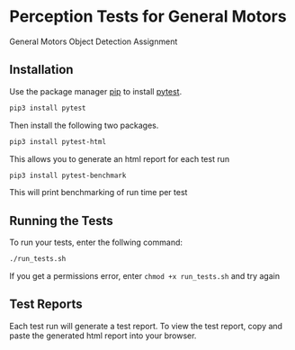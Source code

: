# Perception Tests for General Motors

General Motors Object Detection Assignment

## Installation

Use the package manager [pip](https://pip.pypa.io/en/stable/) to install [pytest](https://docs.pytest.org/en/latest/).

```bash
pip3 install pytest
```

Then install the following two packages.

```bash
pip3 install pytest-html
```
This allows you to generate an html report for each test run
```bash
pip3 install pytest-benchmark
```
This will print benchmarking of run time per test

## Running the Tests

To run your tests, enter the follwing command:
```bash
./run_tests.sh
```

If you get a permissions error, enter ```chmod +x run_tests.sh``` and try again

## Test Reports

Each test run will generate a test report. To view the test report, copy and paste the generated html report into your browser.